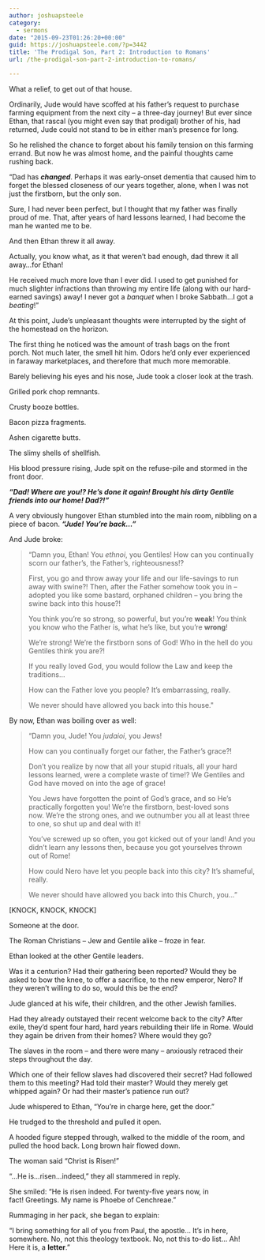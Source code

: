 ```yaml
---
author: joshuapsteele
category:
  - sermons
date: "2015-09-23T01:26:20+00:00"
guid: https://joshuapsteele.com/?p=3442
title: 'The Prodigal Son, Part 2: Introduction to Romans'
url: /the-prodigal-son-part-2-introduction-to-romans/

---
```

What a relief, to get out of that house.

Ordinarily, Jude would have scoffed at his father’s request to purchase farming equipment from the next city – a three-day journey! But ever since Ethan, that rascal (you might even say that prodigal) brother of his, had returned, Jude could not stand to be in either man’s presence for long.

So he relished the chance to forget about his family tension on this farming errand. But now he was almost home, and the painful thoughts came rushing back.

“Dad has **_changed_**. Perhaps it was early-onset dementia that caused him to forget the blessed closeness of our years together, alone, when I was not just the firstborn, but the only son.

Sure, I had never been perfect, but I thought that my father was finally proud of me. That, after years of hard lessons learned, I had become the man he wanted me to be.

And then Ethan threw it all away.

Actually, you know what, as it that weren’t bad enough, dad threw it all away…for Ethan!

He received much more love than I ever did. I used to get punished for much slighter infractions than throwing my entire life (along with our hard-earned savings) away! I never got a _banquet_ when I broke Sabbath…I got a _beating_!”

At this point, Jude’s unpleasant thoughts were interrupted by the sight of the homestead on the horizon.

The first thing he noticed was the amount of trash bags on the front porch. Not much later, the smell hit him. Odors he’d only ever experienced in faraway marketplaces, and therefore that much more memorable.

Barely believing his eyes and his nose, Jude took a closer look at the trash.

Grilled pork chop remnants.

Crusty booze bottles.

Bacon pizza fragments.

Ashen cigarette butts.

The slimy shells of shellfish.

His blood pressure rising, Jude spit on the refuse-pile and stormed in the front door.

_**“Dad! Where are you!? He’s done it again! Brought his dirty Gentile friends into our home! Dad?!”**_

A very obviously hungover Ethan stumbled into the main room, nibbling on a piece of bacon. _**“Jude! You’re back…”**_

And Jude broke:

> “Damn you, Ethan! You _ethnoi_, you Gentiles! How can you continually scorn our father’s, the Father’s, righteousness!?
>
> First, you go and throw away your life and our life-savings to run away with swine?! Then, after the Father somehow took you in – adopted you like some bastard, orphaned children – you bring the swine back into this house?!
>
> You think you’re so strong, so powerful, but you’re **weak**! You think you know who the Father is, what he’s like, but you’re **wrong**!
>
> We’re strong! We’re the firstborn sons of God! Who in the hell do you Gentiles think you are?!
>
> If you really loved God, you would follow the Law and keep the traditions…
>
> How can the Father love you people? It’s embarrassing, really.
>
> We never should have allowed you back into this house."

By now, Ethan was boiling over as well:

> “Damn you, Jude! You _judaioi_, you Jews!
>
> How can you continually forget our father, the Father’s grace?!
>
> Don’t you realize by now that all your stupid rituals, all your hard lessons learned, were a complete waste of time!? We Gentiles and God have moved on into the age of grace!
>
> You Jews have forgotten the point of God’s grace, and so He’s practically forgotten you! We’re the firstborn, best-loved sons now. We’re the strong ones, and we outnumber you all at least three to one, so shut up and deal with it!
>
> You’ve screwed up so often, you got kicked out of your land! And you didn’t learn any lessons then, because you got yourselves thrown out of Rome!
>
> How could Nero have let you people back into this city? It’s shameful, really.
>
> We never should have allowed you back into this Church, you…”

\[KNOCK, KNOCK, KNOCK\]

Someone at the door.

The Roman Christians – Jew and Gentile alike – froze in fear.

Ethan looked at the other Gentile leaders.

Was it a centurion? Had their gathering been reported? Would they be asked to bow the knee, to offer a sacrifice, to the new emperor, Nero? If they weren’t willing to do so, would this be the end?

Jude glanced at his wife, their children, and the other Jewish families.

Had they already outstayed their recent welcome back to the city? After exile, they’d spent four hard, hard years rebuilding their life in Rome. Would they again be driven from their homes? Where would they go?

The slaves in the room – and there were many – anxiously retraced their steps throughout the day.

Which one of their fellow slaves had discovered their secret? Had followed them to this meeting? Had told their master? Would they merely get whipped again? Or had their master’s patience run out?

Jude whispered to Ethan, “You’re in charge here, get the door.”

He trudged to the threshold and pulled it open.

A hooded figure stepped through, walked to the middle of the room, and pulled the hood back. Long brown hair flowed down.

The woman said “Christ is Risen!”

“…He is…risen…indeed,” they all stammered in reply.

She smiled: “He is risen indeed. For twenty-five years now, in fact! Greetings. My name is Phoebe of Cenchreae.”

Rummaging in her pack, she began to explain:

“I bring something for all of you from Paul, the apostle… It’s in here, somewhere. No, not this theology textbook. No, not this to-do list… Ah! Here it is, a **letter**.”
